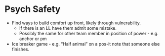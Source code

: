 # Psych Safety

- Find ways to build comfort up front, likely through vulnerability.
    - If there is an LL have them admit some mistake.
    - Possibly the same for other team member in position of power - e.g. anchor or pm
- Ice breaker game - e.g. “Half animal” on a pos-it note that someone else finishes.
